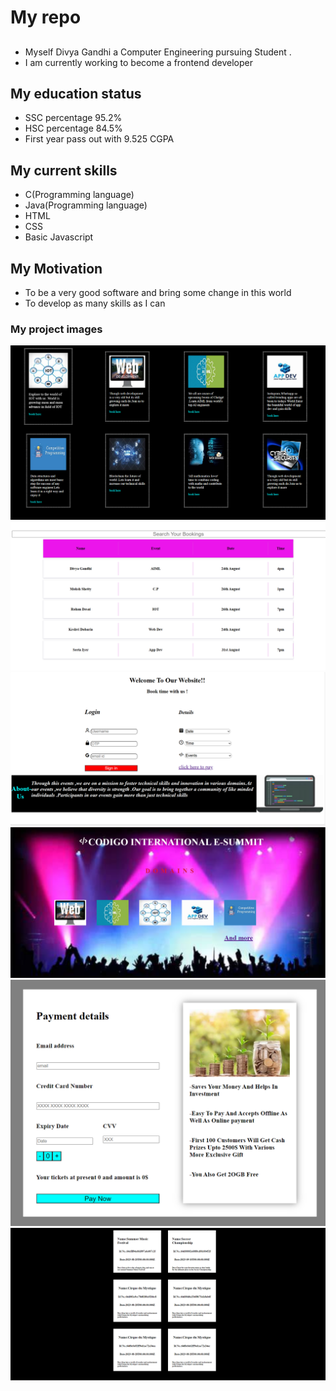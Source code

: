 # My repo

## 
- Myself Divya Gandhi a Computer Engineering pursuing Student .
- I am currently working to become a frontend developer 
## My education status
- SSC percentage 95.2%
- HSC percentage 84.5%
- First year pass out with 9.525 CGPA
 
## My current skills 
- C(Programming language)
- Java(Programming language)
- HTML
- CSS
- Basic Javascript 

## My Motivation
- To be a very good software and bring some change in this world
- To develop as many skills as I can


### My project images 
![This is an image](task.png)
![This is an image](filter.png)
![This is an image](bookingpage.png)
![This is an image](homepage.png)
![This is an image](paymentpage.png)
![This is an image](BackendApi.png)
